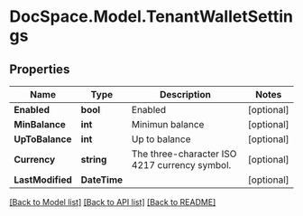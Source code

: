 # DocSpace.Model.TenantWalletSettings

## Properties

Name | Type | Description | Notes
------------ | ------------- | ------------- | -------------
**Enabled** | **bool** | Enabled | [optional] 
**MinBalance** | **int** | Minimun balance | [optional] 
**UpToBalance** | **int** | Up to balance | [optional] 
**Currency** | **string** | The three-character ISO 4217 currency symbol. | [optional] 
**LastModified** | **DateTime** |  | [optional] 

[[Back to Model list]](../README.md#documentation-for-models) [[Back to API list]](../README.md#documentation-for-api-endpoints) [[Back to README]](../README.md)

